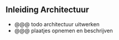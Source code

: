 <!-- markdownlint-disable first-line-heading -->
## Inleiding Architectuur

- @@@ todo architectuur uitwerken
- @@@ plaatjes opnemen en beschrijven
